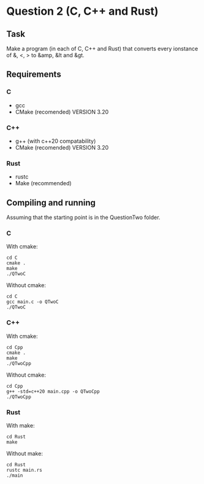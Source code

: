 # Question 2 (C, C++ and Rust)
## Task
Make a program (in each of C, C++ and Rust) that converts every ionstance of &, <, > to &amp, &lt and &gt.

## Requirements
### C
* gcc
* CMake (recomended) VERSION 3.20
### C++
* g++ (with c++20 compatability)
* CMake (recomended) VERSION 3.20
### Rust
* rustc
* Make (recommended)

## Compiling and running
Assuming that the starting point is in the QuestionTwo folder.
### C
With cmake:
```
cd C
cmake .
make
./QTwoC
```
Without cmake:
```
cd C
gcc main.c -o QTwoC
./QTwoC
```
### C++
With cmake:
```
cd Cpp
cmake .
make
./QTwoCpp
```
Without cmake:
```
cd Cpp
g++ -std=c++20 main.cpp -o QTwoCpp
./QTwoCpp
```
### Rust
With make:
```
cd Rust
make
```
Without make:
```
cd Rust
rustc main.rs
./main
```